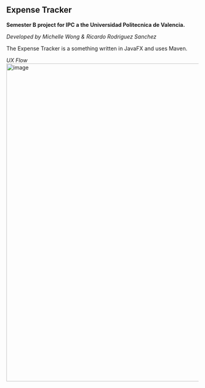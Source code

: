 ## Expense Tracker

**Semester B project for IPC a the Universidad Politecnica de Valencia.**

_Developed by Michelle Wong & Ricardo Rodriguez Sanchez_ 

The Expense Tracker is a something written in JavaFX and uses Maven.

*UX Flow*
<img width="834" alt="image" src="https://github.com/michellew0ng/ExpenseTrackerIPC/assets/67090127/49aa51d1-7bf3-45d7-9c45-9b488b25cf8d">


